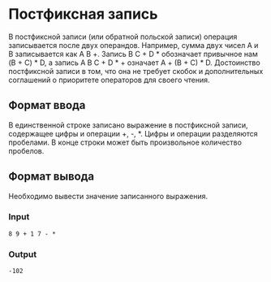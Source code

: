 # Постфиксная запись
В постфиксной записи (или обратной польской записи) операция записывается после двух операндов. 
Например, сумма двух чисел A и B записывается как A B +. 
Запись B C + D * обозначает привычное нам (B + C) * D, а запись A B C + D * + означает A + (B + C) * D. 
Достоинство постфиксной записи в том, что она не требует скобок и дополнительных соглашений о приоритете операторов для своего чтения.

## Формат ввода
В единственной строке записано выражение в постфиксной записи, содержащее цифры и операции +, -, *. Цифры и операции разделяются пробелами. В конце строки может быть произвольное количество пробелов.

## Формат вывода
Необходимо вывести значение записанного выражения.

### Input
```text
8 9 + 1 7 - *
```

### Output
```text
-102
```
